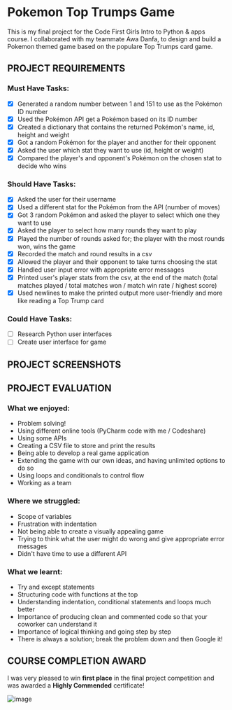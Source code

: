# Pokemon Top Trumps Game

This is my final project for the Code First Girls Intro to Python & apps course.  I collaborated with my teammate Awa Danfa, to design and build a Pokemon themed game based on the populare Top Trumps card game.

## PROJECT REQUIREMENTS

### Must Have Tasks:
- [x] Generated a random number between 1 and 151 to use as the Pokémon ID number
- [x] Used the Pokémon API get a Pokémon based on its ID number
- [x] Created a dictionary that contains the returned Pokémon's name, id, height and weight
- [x] Got a random Pokémon for the player and another for their opponent
- [x] Asked the user which stat they want to use (id, height or weight)
- [x] Compared the player's and opponent's Pokémon on the chosen stat to decide who wins

### Should Have Tasks:
- [x] Asked the user for their username
- [x] Used a different stat for the Pokémon from the API (number of moves)
- [x] Got 3 random Pokémon and asked the player to select which one they want to use
- [x] Asked the player to select how many rounds they want to play
- [x] Played the number of rounds asked for; the player with the most rounds won, wins the game
- [x] Recorded the match and round results in a csv
- [x] Allowed the player and their opponent to take turns choosing the stat
- [x] Handled user input error with appropriate error messages
- [x] Printed user's player stats from the csv, at the end of the match (total matches played / total matches won / match win rate / highest score)
- [x] Used newlines to make the printed output more user-friendly and more like reading a Top Trump card

### Could Have Tasks:
- [ ] Research Python user interfaces
- [ ] Create user interface for game

## PROJECT SCREENSHOTS

## PROJECT EVALUATION

### What we enjoyed:
- Problem solving!
- Using different online tools (PyCharm code with me / Codeshare)
- Using some APIs
- Creating a CSV file to store and print the results
- Being able to develop a real game application
- Extending the game with our own ideas, and having unlimited options to do so
- Using loops and conditionals to control flow
- Working as a team

### Where we struggled:
- Scope of variables
- Frustration with indentation
- Not being able to create a visually appealing game
- Trying to think what the user might do wrong and give appropriate error messages
- Didn't have time to use a different API

### What we learnt:
- Try and except statements
- Structuring code with functions at the top
- Understanding indentation, conditional statements and loops much better
- Importance of producing clean and commented code so that your coworker can understand it
- Importance of logical thinking and going step by step
- There is always a solution; break the problem down and then Google it!

## COURSE COMPLETION AWARD

I was very pleased to win **first place** in the final project competition and was awarded a **Highly Commended** certificate!

![image](https://user-images.githubusercontent.com/107806810/210856267-cabb4606-a374-4d4c-88ec-0644c8891eb3.png)

